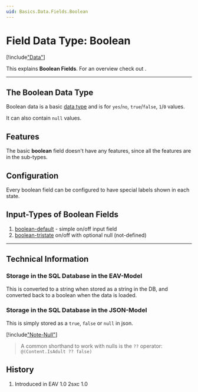 ```yaml
---
uid: Basics.Data.Fields.Boolean
---
```


# Field Data Type: Boolean

[!include["Data"](../_shared-content-types.md)]

This explains **Boolean Fields**. For an overview check out [](xref:Basics.Data.Index).

---


## The Boolean Data Type

Boolean data is a basic [data type](xref:Basics.Data.Fields.Index) and is for `yes`/`no`, `true`/`false`, `1`/`0` values. 

It can also contain `null` values. 

## Features

The basic **boolean** field doesn't have any features, since all the features are in the sub-types. 


## Configuration

Every boolean field can be configured to have special labels shown in each state.


## Input-Types of Boolean Fields

1. [boolean-default](xref:Basics.Data.Fields.Boolean-Default) - simple on/off input field
1. [boolean-tristate](xref:Basics.Data.Fields.Boolean-Tristate) on/off with optional null (not-defined)


--- 

## Technical Information

### Storage in the SQL Database in the EAV-Model

This is converted to a string when stored as a string in the DB, and converted back to a boolean when the data is loaded. 

### Storage in the SQL Database in the JSON-Model

This is simply stored as a `true`, `false` or `null` in json.

[!include["Note-Null"](./notes-null.md)]

> A common shorthand to work with nulls is the `??` operator: `@(Content.IsAdult ?? false)`


## History

1. Introduced in EAV 1.0 2sxc 1.0